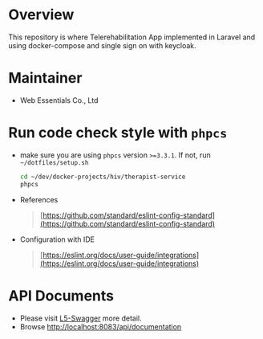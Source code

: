 # Overview

This repository is where Telerehabilitation App implemented in Laravel and using docker-compose and single sign on with keycloak.

# Maintainer

* Web Essentials Co., Ltd

# Run code check style with `phpcs`

* make sure you are using `phpcs` version `>=3.3.1`. If not, run `~/dotfiles/setup.sh`

    ```bash
    cd ~/dev/docker-projects/hiv/therapist-service
    phpcs
    ```

* References

  > [https://github.com/standard/eslint-config-standard](https://github.com/standard/eslint-config-standard)

* Configuration with IDE

  > [https://eslint.org/docs/user-guide/integrations](https://eslint.org/docs/user-guide/integrations)

# API Documents
* Please visit [L5-Swagger](https://github.com/DarkaOnLine/L5-Swagger) more detail.
* Browse [http://localhost:8083/api/documentation](http://localhost:8083/api/documentation)

